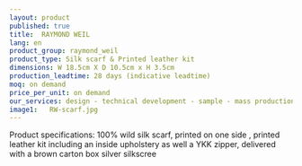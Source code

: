 ```yaml
---
layout: product
published: true
title:  RAYMOND WEIL
lang: en
product_group: raymond_weil
product_type: Silk scarf & Printed leather kit
dimensions: W 18.5cm X D 10.5cm x H 3.5cm
production_leadtime: 28 days (indicative leadtime)
moq: on demand
price_per_unit: on demand
our_services: design - technical development - sample - mass production - QC - logistic - shipping
image1:   RW-scarf.jpg
---
```

Product specifications: 100% wild silk scarf, printed on one side , printed leather kit including an inside upholstery as well a YKK zipper, delivered with a brown carton box silver silkscree

